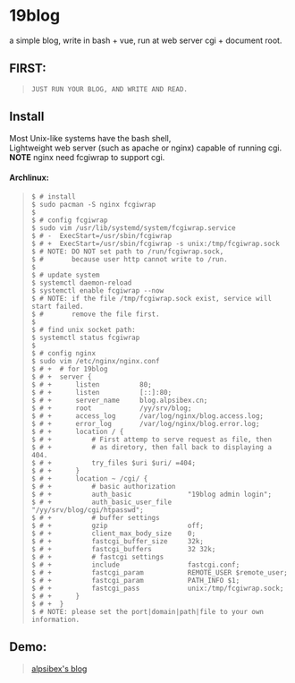 # 19blog
a simple blog, write in bash + vue, run at web server cgi + document root.

## FIRST:
> `JUST RUN YOUR BLOG, AND WRITE AND READ.`

## Install
Most Unix-like systems have the bash shell,  
Lightweight web server (such as apache or nginx) capable of running cgi.
**NOTE** nginx need fcgiwrap to support cgi.

#### Archlinux:
> ```Shell
> $ # install
> $ sudo pacman -S nginx fcgiwrap
> $
> $ # config fcgiwrap
> $ sudo vim /usr/lib/systemd/system/fcgiwrap.service 
> $ # -  ExecStart=/usr/sbin/fcgiwrap
> $ # +  ExecStart=/usr/sbin/fcgiwrap -s unix:/tmp/fcgiwrap.sock
> $ # NOTE: DO NOT set path to /run/fcgiwrap.sock, 
> $ #       because user http cannot write to /run.
> $
> $ # update system
> $ systemctl daemon-reload
> $ systemctl enable fcgiwrap --now
> $ # NOTE: if the file /tmp/fcgiwrap.sock exist, service will start failed.
> $ #       remove the file first.
> $
> $ # find unix socket path:
> $ systemctl status fcgiwrap
> $
> $ # config nginx
> $ sudo vim /etc/nginx/nginx.conf
> $ # +  # for 19blog
> $ # +  server {
> $ # +      listen          80;
> $ # +      listen          [::]:80;
> $ # +      server_name     blog.alpsibex.cn;
> $ # +      root            /yy/srv/blog;
> $ # +      access_log      /var/log/nginx/blog.access.log;
> $ # +      error_log       /var/log/nginx/blog.error.log;
> $ # +      location / {
> $ # +          # First attemp to serve request as file, then
> $ # +          # as diretory, then fall back to displaying a 404.
> $ # +          try_files $uri $uri/ =404;
> $ # +      }
> $ # +      location ~ /cgi/ {
> $ # +          # basic authorization
> $ # +          auth_basic              "19blog admin login";
> $ # +          auth_basic_user_file    "/yy/srv/blog/cgi/htpasswd";
> $ # +          # buffer settings
> $ # +          gzip                    off;
> $ # +          client_max_body_size    0;
> $ # +          fastcgi_buffer_size     32k;
> $ # +          fastcgi_buffers         32 32k;
> $ # +          # fastcgi settings
> $ # +          include                 fastcgi.conf;
> $ # +          fastcgi_param           REMOTE_USER $remote_user;
> $ # +          fastcgi_param           PATH_INFO $1;
> $ # +          fastcgi_pass            unix:/tmp/fcgiwrap.sock;
> $ # +      }
> $ # +  }
> $ # NOTE: please set the port|domain|path|file to your own information.
> ```

## Demo:
> [alpsibex's blog](http://blog.alpsibex.cn)
